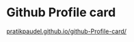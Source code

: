 # Github Profile card
[pratikpaudel.github.io/github-Profile-card/](https://pratikpaudel.github.io/Github-Profile-card/index.html)
